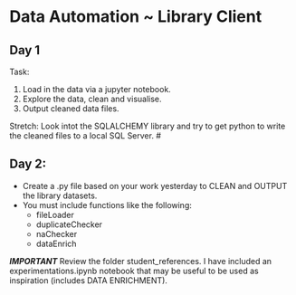# Data Automation ~ Library Client

## Day 1
Task:
1. Load in the data via a jupyter notebook.
2. Explore the data, clean and visualise.
3. Output cleaned data files.

Stretch: 
Look intot the SQLALCHEMY library and try to get python to write the cleaned files to a local SQL Server. #

## Day 2:

- Create a .py file based on your work yesterday to CLEAN and OUTPUT the library datasets. 
- You must include functions like the following:
    - fileLoader
    - duplicateChecker
    - naChecker
    - dataEnrich 

***IMPORTANT***
Review the folder student_references. I have included an experimentations.ipynb notebook that may be useful to be used as inspiration (includes DATA ENRICHMENT). 